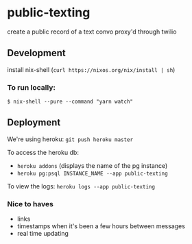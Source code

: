 # public-texting
create a public record of a text convo proxy'd through twilio

## Development

install nix-shell (`curl https://nixos.org/nix/install | sh`)

### To run locally:

```
$ nix-shell --pure --command "yarn watch"
```

<!-- OUT OF DATE TWILIO local instructions -->
<!-- - add a .env file with TWILIO_ACCOUNT_SID and TWILIO_AUTH_TOKEN (can be found on the twilio dashboard)

- in one console `yarn start`
- in another `ngrok http 3000`
- update the webhook in twilio to post to the new ngrok endpoint `/messages` -->

## Deployment

We're using heroku: `git push heroku master`

To access the heroku db:
- `heroku addons` (displays the name of the pg instance)
- `heroku pg:psql INSTANCE_NAME --app public-texting`

To view the logs: `heroku logs --app public-texting`

### Nice to haves
- links
- timestamps when it's been a few hours between messages
- real time updating

